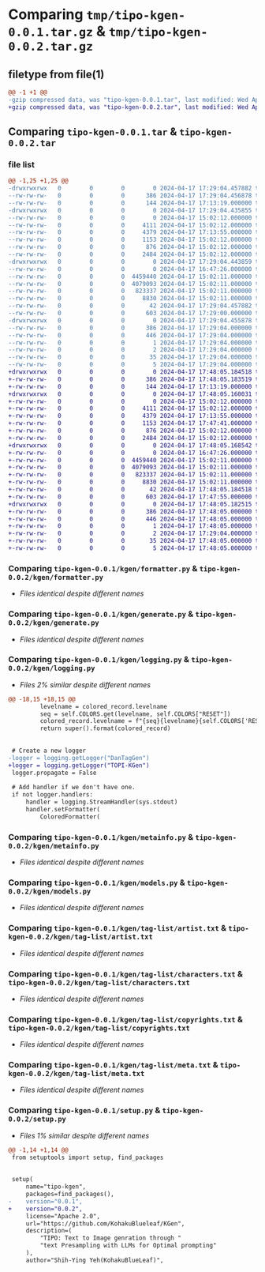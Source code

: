 # Comparing `tmp/tipo-kgen-0.0.1.tar.gz` & `tmp/tipo-kgen-0.0.2.tar.gz`

## filetype from file(1)

```diff
@@ -1 +1 @@
-gzip compressed data, was "tipo-kgen-0.0.1.tar", last modified: Wed Apr 17 17:29:04 2024, max compression
+gzip compressed data, was "tipo-kgen-0.0.2.tar", last modified: Wed Apr 17 17:48:05 2024, max compression
```

## Comparing `tipo-kgen-0.0.1.tar` & `tipo-kgen-0.0.2.tar`

### file list

```diff
@@ -1,25 +1,25 @@
-drwxrwxrwx   0        0        0        0 2024-04-17 17:29:04.457882 tipo-kgen-0.0.1/
--rw-rw-rw-   0        0        0      386 2024-04-17 17:29:04.456878 tipo-kgen-0.0.1/PKG-INFO
--rw-rw-rw-   0        0        0      144 2024-04-17 17:13:19.000000 tipo-kgen-0.0.1/README.md
-drwxrwxrwx   0        0        0        0 2024-04-17 17:29:04.435855 tipo-kgen-0.0.1/kgen/
--rw-rw-rw-   0        0        0        0 2024-04-17 15:02:12.000000 tipo-kgen-0.0.1/kgen/__init__.py
--rw-rw-rw-   0        0        0     4111 2024-04-17 15:02:12.000000 tipo-kgen-0.0.1/kgen/formatter.py
--rw-rw-rw-   0        0        0     4379 2024-04-17 17:13:55.000000 tipo-kgen-0.0.1/kgen/generate.py
--rw-rw-rw-   0        0        0     1153 2024-04-17 15:02:12.000000 tipo-kgen-0.0.1/kgen/logging.py
--rw-rw-rw-   0        0        0      876 2024-04-17 15:02:12.000000 tipo-kgen-0.0.1/kgen/metainfo.py
--rw-rw-rw-   0        0        0     2484 2024-04-17 15:02:12.000000 tipo-kgen-0.0.1/kgen/models.py
-drwxrwxrwx   0        0        0        0 2024-04-17 17:29:04.443859 tipo-kgen-0.0.1/kgen/tag-list/
--rw-rw-rw-   0        0        0        0 2024-04-17 16:47:26.000000 tipo-kgen-0.0.1/kgen/tag-list/__init__.py
--rw-rw-rw-   0        0        0  4459440 2024-04-17 15:02:11.000000 tipo-kgen-0.0.1/kgen/tag-list/artist.txt
--rw-rw-rw-   0        0        0  4079093 2024-04-17 15:02:11.000000 tipo-kgen-0.0.1/kgen/tag-list/characters.txt
--rw-rw-rw-   0        0        0   823337 2024-04-17 15:02:11.000000 tipo-kgen-0.0.1/kgen/tag-list/copyrights.txt
--rw-rw-rw-   0        0        0     8830 2024-04-17 15:02:11.000000 tipo-kgen-0.0.1/kgen/tag-list/meta.txt
--rw-rw-rw-   0        0        0       42 2024-04-17 17:29:04.457882 tipo-kgen-0.0.1/setup.cfg
--rw-rw-rw-   0        0        0      603 2024-04-17 17:29:00.000000 tipo-kgen-0.0.1/setup.py
-drwxrwxrwx   0        0        0        0 2024-04-17 17:29:04.455878 tipo-kgen-0.0.1/tipo_kgen.egg-info/
--rw-rw-rw-   0        0        0      386 2024-04-17 17:29:04.000000 tipo-kgen-0.0.1/tipo_kgen.egg-info/PKG-INFO
--rw-rw-rw-   0        0        0      446 2024-04-17 17:29:04.000000 tipo-kgen-0.0.1/tipo_kgen.egg-info/SOURCES.txt
--rw-rw-rw-   0        0        0        1 2024-04-17 17:29:04.000000 tipo-kgen-0.0.1/tipo_kgen.egg-info/dependency_links.txt
--rw-rw-rw-   0        0        0        2 2024-04-17 17:29:04.000000 tipo-kgen-0.0.1/tipo_kgen.egg-info/not-zip-safe
--rw-rw-rw-   0        0        0       35 2024-04-17 17:29:04.000000 tipo-kgen-0.0.1/tipo_kgen.egg-info/requires.txt
--rw-rw-rw-   0        0        0        5 2024-04-17 17:29:04.000000 tipo-kgen-0.0.1/tipo_kgen.egg-info/top_level.txt
+drwxrwxrwx   0        0        0        0 2024-04-17 17:48:05.184518 tipo-kgen-0.0.2/
+-rw-rw-rw-   0        0        0      386 2024-04-17 17:48:05.183519 tipo-kgen-0.0.2/PKG-INFO
+-rw-rw-rw-   0        0        0      144 2024-04-17 17:13:19.000000 tipo-kgen-0.0.2/README.md
+drwxrwxrwx   0        0        0        0 2024-04-17 17:48:05.160031 tipo-kgen-0.0.2/kgen/
+-rw-rw-rw-   0        0        0        0 2024-04-17 15:02:12.000000 tipo-kgen-0.0.2/kgen/__init__.py
+-rw-rw-rw-   0        0        0     4111 2024-04-17 15:02:12.000000 tipo-kgen-0.0.2/kgen/formatter.py
+-rw-rw-rw-   0        0        0     4379 2024-04-17 17:13:55.000000 tipo-kgen-0.0.2/kgen/generate.py
+-rw-rw-rw-   0        0        0     1153 2024-04-17 17:47:41.000000 tipo-kgen-0.0.2/kgen/logging.py
+-rw-rw-rw-   0        0        0      876 2024-04-17 15:02:12.000000 tipo-kgen-0.0.2/kgen/metainfo.py
+-rw-rw-rw-   0        0        0     2484 2024-04-17 15:02:12.000000 tipo-kgen-0.0.2/kgen/models.py
+drwxrwxrwx   0        0        0        0 2024-04-17 17:48:05.168542 tipo-kgen-0.0.2/kgen/tag-list/
+-rw-rw-rw-   0        0        0        0 2024-04-17 16:47:26.000000 tipo-kgen-0.0.2/kgen/tag-list/__init__.py
+-rw-rw-rw-   0        0        0  4459440 2024-04-17 15:02:11.000000 tipo-kgen-0.0.2/kgen/tag-list/artist.txt
+-rw-rw-rw-   0        0        0  4079093 2024-04-17 15:02:11.000000 tipo-kgen-0.0.2/kgen/tag-list/characters.txt
+-rw-rw-rw-   0        0        0   823337 2024-04-17 15:02:11.000000 tipo-kgen-0.0.2/kgen/tag-list/copyrights.txt
+-rw-rw-rw-   0        0        0     8830 2024-04-17 15:02:11.000000 tipo-kgen-0.0.2/kgen/tag-list/meta.txt
+-rw-rw-rw-   0        0        0       42 2024-04-17 17:48:05.184518 tipo-kgen-0.0.2/setup.cfg
+-rw-rw-rw-   0        0        0      603 2024-04-17 17:47:55.000000 tipo-kgen-0.0.2/setup.py
+drwxrwxrwx   0        0        0        0 2024-04-17 17:48:05.182515 tipo-kgen-0.0.2/tipo_kgen.egg-info/
+-rw-rw-rw-   0        0        0      386 2024-04-17 17:48:05.000000 tipo-kgen-0.0.2/tipo_kgen.egg-info/PKG-INFO
+-rw-rw-rw-   0        0        0      446 2024-04-17 17:48:05.000000 tipo-kgen-0.0.2/tipo_kgen.egg-info/SOURCES.txt
+-rw-rw-rw-   0        0        0        1 2024-04-17 17:48:05.000000 tipo-kgen-0.0.2/tipo_kgen.egg-info/dependency_links.txt
+-rw-rw-rw-   0        0        0        2 2024-04-17 17:29:04.000000 tipo-kgen-0.0.2/tipo_kgen.egg-info/not-zip-safe
+-rw-rw-rw-   0        0        0       35 2024-04-17 17:48:05.000000 tipo-kgen-0.0.2/tipo_kgen.egg-info/requires.txt
+-rw-rw-rw-   0        0        0        5 2024-04-17 17:48:05.000000 tipo-kgen-0.0.2/tipo_kgen.egg-info/top_level.txt
```

### Comparing `tipo-kgen-0.0.1/kgen/formatter.py` & `tipo-kgen-0.0.2/kgen/formatter.py`

 * *Files identical despite different names*

### Comparing `tipo-kgen-0.0.1/kgen/generate.py` & `tipo-kgen-0.0.2/kgen/generate.py`

 * *Files identical despite different names*

### Comparing `tipo-kgen-0.0.1/kgen/logging.py` & `tipo-kgen-0.0.2/kgen/logging.py`

 * *Files 2% similar despite different names*

```diff
@@ -18,15 +18,15 @@
         levelname = colored_record.levelname
         seq = self.COLORS.get(levelname, self.COLORS["RESET"])
         colored_record.levelname = f"{seq}{levelname}{self.COLORS['RESET']}"
         return super().format(colored_record)
 
 
 # Create a new logger
-logger = logging.getLogger("DanTagGen")
+logger = logging.getLogger("TOPI-KGen")
 logger.propagate = False
 
 # Add handler if we don't have one.
 if not logger.handlers:
     handler = logging.StreamHandler(sys.stdout)
     handler.setFormatter(
         ColoredFormatter(
```

### Comparing `tipo-kgen-0.0.1/kgen/metainfo.py` & `tipo-kgen-0.0.2/kgen/metainfo.py`

 * *Files identical despite different names*

### Comparing `tipo-kgen-0.0.1/kgen/models.py` & `tipo-kgen-0.0.2/kgen/models.py`

 * *Files identical despite different names*

### Comparing `tipo-kgen-0.0.1/kgen/tag-list/artist.txt` & `tipo-kgen-0.0.2/kgen/tag-list/artist.txt`

 * *Files identical despite different names*

### Comparing `tipo-kgen-0.0.1/kgen/tag-list/characters.txt` & `tipo-kgen-0.0.2/kgen/tag-list/characters.txt`

 * *Files identical despite different names*

### Comparing `tipo-kgen-0.0.1/kgen/tag-list/copyrights.txt` & `tipo-kgen-0.0.2/kgen/tag-list/copyrights.txt`

 * *Files identical despite different names*

### Comparing `tipo-kgen-0.0.1/kgen/tag-list/meta.txt` & `tipo-kgen-0.0.2/kgen/tag-list/meta.txt`

 * *Files identical despite different names*

### Comparing `tipo-kgen-0.0.1/setup.py` & `tipo-kgen-0.0.2/setup.py`

 * *Files 1% similar despite different names*

```diff
@@ -1,14 +1,14 @@
 from setuptools import setup, find_packages
 
 
 setup(
     name="tipo-kgen",
     packages=find_packages(),
-    version="0.0.1",
+    version="0.0.2",
     license="Apache 2.0",
     url="https://github.com/KohakuBlueleaf/KGen",
     description=(
         "TIPO: Text to Image genration through "
         "text Presampling with LLMs for Optimal prompting"
     ),
     author="Shih-Ying Yeh(KohakuBlueLeaf)",
```

